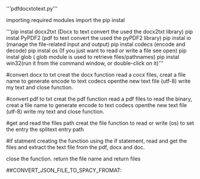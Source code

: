   '''pdfdocxtotext.py''' 

importing required modules
import the pip instal 

'''pip instal docx2txt (Docx to text convert the used the docx2txt library)
pip instal PyPDF2 (pdf to text convert the used the pyPDF2 library)
pip instal io (manage the file-related input and output)
pip instal codecs (encode and decode)
pip instal os (If you just want to read or write a file see open)
pip instal glob ( glob module is used to retrieve files/pathnames)
pip instal win32(run it from the command window, or double-click on it)'''


#convert docx to txt
creat the docx function read a cocx files, creat a file name to generate encode
to text  codecs openthe new text file (utf-8) write my text and close function.

#convert pdf to txt
creat the pdf function read a pdf files to read the binary, creat a file name to generate encode
to text  codecs openthe new text file (utf-8) write my text and close function.

#get and read the files path
creat the file function to read or write (os) to set the entry the splitext entry path

#if statment
creating the function using the if statement, read and get the files and extract the text file from the pdf, docx and doc.

close the function.
return the file name and return files



##CONVERT_JSON_FILE_TO_SPACY_FROMAT:
